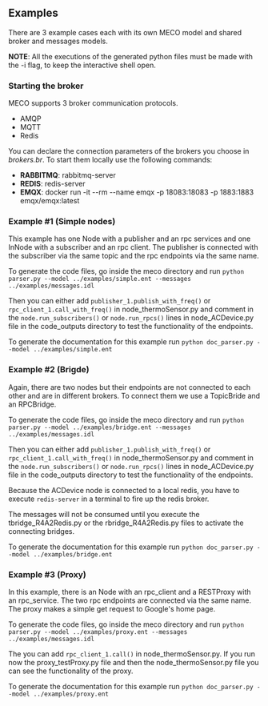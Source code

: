 ## Examples

There are 3 example cases each with its own MECO model and shared broker and messages models.

**NOTE**: All the executions of the generated python files must be made with the -i flag, to keep the interactive shell open.

### Starting the broker
MECO supports 3 broker communication protocols.
* AMQP
* MQTT
* Redis

You can declare the connection parameters of the brokers you choose in *brokers.br*. 
To start them locally use the following commands:
* **RABBITMQ**: rabbitmq-server
* **REDIS**: redis-server
* **EMQX**: docker run -it --rm --name emqx -p 18083:18083 -p 1883:1883 emqx/emqx:latest


### Example #1  (Simple nodes)
This example has one Node with a publisher and an rpc services and one InNode with a subscriber and an rpc client. The publisher is connected with the subscriber via the same topic and the rpc endpoints via the same name.

To generate the code files, go inside the meco directory and run `python parser.py --model ../examples/simple.ent --messages ../examples/messages.idl`

Then you can either add `publisher_1.publish_with_freq()` or `rpc_client_1.call_with_freq()` in node_thermoSensor.py and comment in the `node.run_subscribers()`
or `node.run_rpcs()` lines in node_ACDevice.py file in the code_outputs directory to test the functionality of the endpoints.

To generate the documentation for this example run `python doc_parser.py --model ../examples/simple.ent`


### Example #2  (Brigde)
Again, there are two nodes but their endpoints are not connected to each other and are in different brokers. To connect them we use a TopicBride and an RPCBridge.

To generate the code files, go inside the meco directory and run `python parser.py --model ../examples/bridge.ent --messages ../examples/messages.idl`

Then you can either add `publisher_1.publish_with_freq()` or `rpc_client_1.call_with_freq()` in node_thermoSensor.py and comment in the `node.run_subscribers()`
or `node.run_rpcs()` lines in node_ACDevice.py file in the code_outputs directory to test the functionality of the endpoints.

Because the ACDevice node is connected to a local redis, you have to execute `redis-server` in a terminal to fire up the redis broker.

The messages will not be consumed until you execute the tbridge_R4A2Redis.py or the rbridge_R4A2Redis.py files to activate the connecting bridges.

To generate the documentation for this example run `python doc_parser.py --model ../examples/bridge.ent`


### Example #3  (Proxy)
In this example, there is an Node with an rpc_client and a RESTProxy with an rpc_service. The two rpc endpoints are connected via the same name. The proxy makes a simple get request to Google's home page.

To generate the code files, go inside the meco directory and run `python parser.py --model ../examples/proxy.ent --messages ../examples/messages.idl`

The you can add `rpc_client_1.call()` in node_thermoSensor.py. If you run now the proxy_testProxy.py file and then the node_thermoSensor.py file you can see the functionality of the proxy.

To generate the documentation for this example run `python doc_parser.py --model ../examples/proxy.ent`